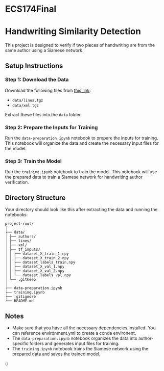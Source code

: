 # ECS174Final

# Handwriting Similarity Detection

This project is designed to verify if two pieces of handwriting are from the same author using a Siamese network.

## Setup Instructions

### Step 1: Download the Data

Download the following files from [this link](https://fki.tic.heia-fr.ch/databases/download-the-iam-handwriting-database):

- `data/lines.tgz`
- `data/xml.tgz`

Extract these files into the `data` folder.

### Step 2: Prepare the Inputs for Training

Run the `data-preparation.ipynb` notebook to prepare the inputs for training. This notebook will organize the data and create the necessary input files for the model.

### Step 3: Train the Model

Run the `training.ipynb` notebook to train the model. This notebook will use the prepared data to train a Siamese network for handwriting author verification.

## Directory Structure

Your directory should look like this after extracting the data and running the notebooks:
```
project-root/
│
├── data/
│ ├── authors/
│ ├── lines/
│ ├── xml/
│ ├── tf_inputs/
│ │ ├── dataset_X_train_1.npy
│ │ ├── dataset_X_train_2.npy
│ │ ├── dataset_labels_train.npy
│ │ ├── dataset_X_val_1.npy
│ │ ├── dataset_X_val_2.npy
│ │ └── dataset_labels_val.npy
│ └── .gitkeep
│
├── data-preparation.ipynb
├── training.ipynb
├── .gitignore
└── README.md
```


## Notes

- Make sure that you have all the necessary dependencies installed. You can reference environment.yml to create a conda environent.
- The `data-preparation.ipynb` notebook organizes the data into author-specific folders and generates input files for training.
- The `training.ipynb` notebook trains the Siamese network using the prepared data and saves the trained model.

:)

